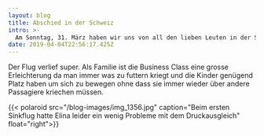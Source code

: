```yaml
---
layout: blog
title: Abschied in der Schweiz
intro: >-
  Am Sonntag, 31. März haben wir uns von all den lieben Leuten in der Schweiz verabschiedet.
date: 2019-04-04T22:56:17.425Z
---
```


Der Flug verlief super. Als Familie ist die Business Class eine grosse Erleichterung da man immer was zu futtern kriegt und die Kinder genügend Platz haben um sich zu bewegen ohne dass sie immer wieder über andere Passagiere kriechen müssen.

{{< polaroid src="/blog-images/img_1356.jpg" caption="Beim ersten Sinkflug hatte Elina leider ein wenig Probleme mit dem Druckausgleich" float="right">}}
